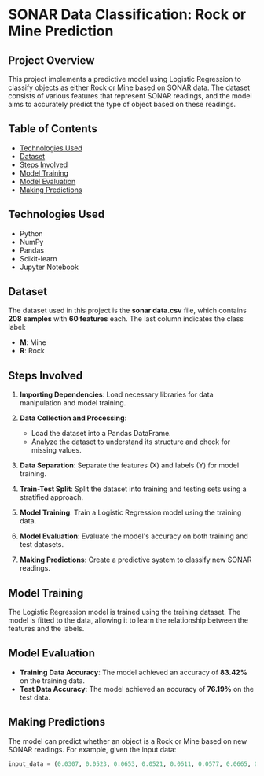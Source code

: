 # SONAR Data Classification: Rock or Mine Prediction

## Project Overview

This project implements a predictive model using Logistic Regression to classify objects as either Rock or Mine based on SONAR data. The dataset consists of various features that represent SONAR readings, and the model aims to accurately predict the type of object based on these readings.

## Table of Contents

- [Technologies Used](#technologies-used)
- [Dataset](#dataset)
- [Steps Involved](#steps-involved)
- [Model Training](#model-training)
- [Model Evaluation](#model-evaluation)
- [Making Predictions](#making-predictions)

## Technologies Used

- Python
- NumPy
- Pandas
- Scikit-learn
- Jupyter Notebook

## Dataset

The dataset used in this project is the **sonar data.csv** file, which contains **208 samples** with **60 features** each. The last column indicates the class label:
- **M**: Mine
- **R**: Rock

## Steps Involved

1. **Importing Dependencies**: Load necessary libraries for data manipulation and model training.
   
2. **Data Collection and Processing**:
   - Load the dataset into a Pandas DataFrame.
   - Analyze the dataset to understand its structure and check for missing values.

3. **Data Separation**: Separate the features (X) and labels (Y) for model training.

4. **Train-Test Split**: Split the dataset into training and testing sets using a stratified approach.

5. **Model Training**: Train a Logistic Regression model using the training data.

6. **Model Evaluation**: Evaluate the model's accuracy on both training and test datasets.

7. **Making Predictions**: Create a predictive system to classify new SONAR readings.

## Model Training

The Logistic Regression model is trained using the training dataset. The model is fitted to the data, allowing it to learn the relationship between the features and the labels.

## Model Evaluation

- **Training Data Accuracy**: The model achieved an accuracy of **83.42%** on the training data.
- **Test Data Accuracy**: The model achieved an accuracy of **76.19%** on the test data.

## Making Predictions

The model can predict whether an object is a Rock or Mine based on new SONAR readings. For example, given the input data:

```python
input_data = (0.0307, 0.0523, 0.0653, 0.0521, 0.0611, 0.0577, 0.0665, 0.0664, 0.1460, 0.2792, 0.3877, 0.4992, 0.4981, 0.4972, 0.5607, 0.7339, 0.8230, 0.9173, 0.9975, 0.9911, 0.8240, 0.6498, 0.5980, 0.4862, 0.3150, 0.1543, 0.0989, 0.0284, 0.1008, 0.2636, 0.2694, 0.2930, 0.2925, 0.3998, 0.3660, 0.3172, 0.4609, 0.4374, 0.1820, 0.3376, 0.6202, 0.4448, 0.1863, 0.1420, 0.0589, 0.0576, 0.0672, 0.0269, 0.0245, 0.0190, 0.0063, 0.0321, 0.0189, 0.0137, 0.0277, 0.0152, 0.0052, 0.0121, 0.0124, 0.0055)
